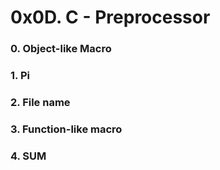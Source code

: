 # 0x0D. C - Preprocessor

### 0. Object-like Macro

### 1. Pi

### 2. File name

### 3. Function-like macro

### 4. SUM


